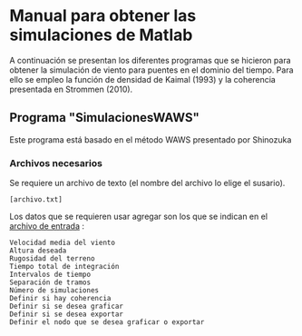 # Manual para obtener las simulaciones de Matlab

A continuación se presentan los diferentes programas que se hicieron para obtener la simulación de viento para puentes en el dominio del tiempo. Para ello se empleo la función de densidad de Kaimal (1993) y la coherencia presentada en Strommen (2010).

## Programa "SimulacionesWAWS"

Este programa está basado en el método WAWS presentado por Shinozuka

### Archivos necesarios
Se requiere un archivo de texto (el nombre del archivo lo elige el susario).

```
[archivo.txt]
```

Los datos que se requieren usar agregar son los que se indican en el [archivo de entrada](https://github.com/Dramino/PuenteEolico/blob/master/Simulaciones/Datos.txt) :
```
Velocidad media del viento
Altura deseada
Rugosidad del terreno
Tiempo total de integración
Intervalos de tiempo
Separación de tramos
Número de simulaciones
Definir si hay coherencia
Definir si se desea graficar
Definir si se desea exportar
Definir el nodo que se desea graficar o exportar
```

